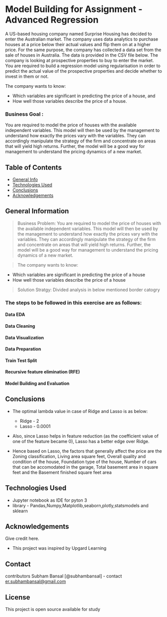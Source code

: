 # Model Building for Assignment - Advanced Regression

A US-based housing company named Surprise Housing has decided to enter the Australian market. 
The company uses data analytics to purchase houses at a price below their actual values and flip them on at a higher price.
For the same purpose, the company has collected a data set from the sale of houses in Australia. The data is provided in the CSV file below.
The company is looking at prospective properties to buy to enter the market. 
You are required to build a regression model using regularisation in order to predict the actual value of the prospective properties and decide whether to invest in them or not.

The company wants to know:
- Which variables are significant in predicting the price of a house, and
- How well those variables describe the price of a house.

### Business Goal :

You are required to model the price of houses with the available independent variables.
This model will then be used by the management to understand how exactly the prices vary with the variables.
They can accordingly manipulate the strategy of the firm and concentrate on areas that will yield high returns.
Further, the model will be a good way for management to understand the pricing dynamics of a new market.


## Table of Contents
* [General Info](#general-information)
* [Technologies Used](#technologies-used)
* [Conclusions](#conclusions)
* [Acknowledgements](#acknowledgements)


## General Information
> Business Problem:
You are required to model the price of houses with the available independent variables.
This model will then be used by the management to understand how exactly the prices vary with the variables.
They can accordingly manipulate the strategy of the firm and concentrate on areas that will yield high returns.
Further, the model will be a good way for management to understand the pricing dynamics of a new market.

> The company wants to know:
- Which variables are significant in predicting the price of a house
- How well those variables describe the price of a house

> Solution Stratgy: 
Divided analysis in below mentioned border catogry

### The steps to be followed in this exercise are as follows:
#### Data EDA
#### Data Cleaning 
#### Data Visualization
#### Data Preparation
#### Train Test Split
#### Recursive feature elimination (RFE)
#### Model Building and Evaluation

## Conclusions
- The optimal lambda value in case of Ridge and Lasso is as below:
    - Ridge - 2
    - Lasso - 0.0001

- Also, since Lasso helps in feature reduction (as the coefficient value of one of the feature became 0), Lasso has a 
  better edge over Ridge.
  
- Hence based on Lasso, the factors that generally affect the price are the Zoning classification, Living area
  square feet, Overall quality and condition of the house, Foundation type of the house, Number of cars that can be 
  accomodated in the garage, Total basement area in square feet and the Basement finished square feet area 

## Technologies Used
-  Jupyter notebook as IDE for pyton 3 
-  library - Pandas,Numpy,Matplotlib,seaborn,plotly,statsmodels and sklearn

## Acknowledgements
Give credit here.
- This project was inspired by Upgard Learning

## Contact
contributors 
Subham Bansal [@subhambansal] - contact er.subhambansal@gmail.com

## License
This project is open source available for study